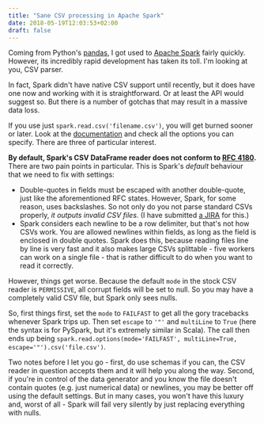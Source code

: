 ```yaml
---
title: "Sane CSV processing in Apache Spark"
date: 2018-05-19T12:03:53+02:00
draft: false
---
```


Coming from Python's [pandas](https://pandas.pydata.org/), I got used to [Apache Spark](https://spark.apache.org/) fairly quickly. However, its incredibly rapid development has taken its toll. I'm looking at you, CSV parser.

In fact, Spark didn't have native CSV support until recently, but it does have one now and working with it is straightforward. Or at least the API would suggest so. But there is a number of gotchas that may result in a massive data loss.

If you use just `spark.read.csv('filename.csv')`, you will get burned sooner or later. Look at the [documentation](http://spark.apache.org/docs/2.3.0/api/python/pyspark.sql.html#pyspark.sql.DataFrameReader.csv) and check all the options you can specify. There are three of particular interest.

**By default, Spark's CSV DataFrame reader does not conform to [RFC 4180](https://tools.ietf.org/html/rfc4180).** There are two pain points in particular. This is Spark's *default* behaviour that we need to fix with settings:

- Double-quotes in fields must be escaped with another double-quote, just like the aforementioned RFC states. However, Spark, for some reason, uses backslashes. So not only do you not parse standard CSVs properly, *it outputs invalid CSV files*. (I have submitted [a JIRA](https://issues.apache.org/jira/browse/SPARK-22236) for this.)
- Spark considers each newline to be a row delimiter, but that's not how CSVs work. You are allowed newlines within fields, as long as the field is enclosed in double quotes. Spark does this, because reading files line by line is very fast and it also makes large CSVs splittable - five workers can work on a single file - that is rather difficult to do when you want to read it correctly.

However, things get worse. Because the default `mode` in the stock CSV reader is `PERMISSIVE`, all corrupt fields will be set to null. So you may have a completely valid CSV file, but Spark only sees nulls.

So, first things first, set the `mode` to `FAILFAST` to get all the gory tracebacks whenever Spark trips up. Then set `escape` to `'"'` and `multiLine` to `True` (here the syntax is for PySpark, but it's extremely similar in Scala). The call then ends up being `spark.read.options(mode='FAILFAST', multiLine=True, escape='"').csv('file.csv')`.

Two notes before I let you go - first, do use schemas if you can, the CSV reader in question accepts them and it will help you along the way. Second, if you're in control of the data generator and you know the file doesn't contain quotes (e.g. just numerical data) or newlines, you may be better off using the default settings. But in many cases, you won't have this luxury and, worst of all - Spark will fail very silently by just replacing everything with nulls.